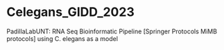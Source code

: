 # Celegans_GIDD_2023
PadillaLabUNT: RNA Seq Bioinformatic Pipeline [Springer Protocols MiMB protocols] using C. elegans as a model 
